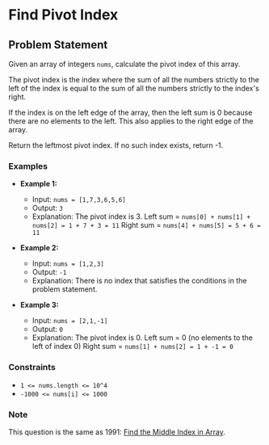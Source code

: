 # Find Pivot Index

## Problem Statement

Given an array of integers `nums`, calculate the pivot index of this array.

The pivot index is the index where the sum of all the numbers strictly to the left of the index is equal to the sum of all the numbers strictly to the index's right.

If the index is on the left edge of the array, then the left sum is 0 because there are no elements to the left. This also applies to the right edge of the array.

Return the leftmost pivot index. If no such index exists, return -1.

### Examples

- **Example 1:**

  - Input: `nums = [1,7,3,6,5,6]`
  - Output: `3`
  - Explanation: The pivot index is 3. Left sum = `nums[0] + nums[1] + nums[2] = 1 + 7 + 3 = 11` Right sum = `nums[4] + nums[5] = 5 + 6 = 11`

- **Example 2:**

  - Input: `nums = [1,2,3]`
  - Output: `-1`
  - Explanation: There is no index that satisfies the conditions in the problem statement.

- **Example 3:**

  - Input: `nums = [2,1,-1]`
  - Output: `0`
  - Explanation: The pivot index is 0. Left sum = 0 (no elements to the left of index 0) Right sum = `nums[1] + nums[2] = 1 + -1 = 0`

### Constraints

- `1 <= nums.length <= 10^4`
- `-1000 <= nums[i] <= 1000`

### Note

This question is the same as 1991: [Find the Middle Index in Array](https://leetcode.com/problems/find-the-middle-index-in-array/).